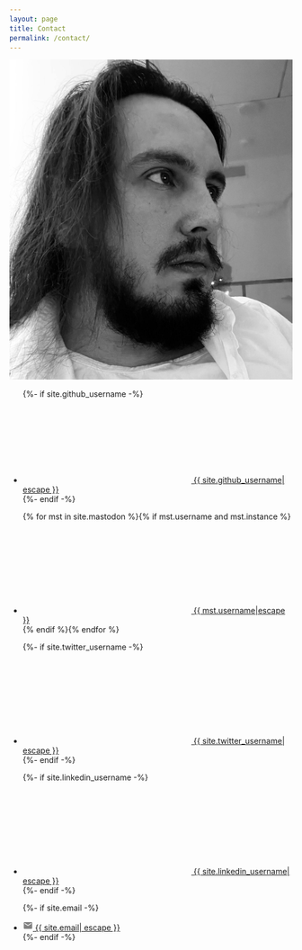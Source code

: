 ```yaml
---
layout: page
title: Contact
permalink: /contact/
---
```


![My avatar](/assets/me.jpg#avatar-home "That's me")

<div class="center">
<ul class="social-media-list">
  {%- if site.github_username -%}<li><a href="https://github.com/{{ site.github_username| cgi_escape | escape }}" target="_blank"><svg class="svg-icon"><use xlink:href="{{ '/assets/minima-social-icons.svg#github' | relative_url }}"></use></svg> <span class="username">{{ site.github_username| escape }}</span></a></li>{%- endif -%}

  {% for mst in site.mastodon %}{% if mst.username and mst.instance %}<li><a href="https://{{ mst.instance| cgi_escape | escape}}/@{{mst.username}}" target="_blank"><svg class="svg-icon"><use xlink:href="/assets/minima-social-icons.svg#mastodon"></use></svg> <span class="username">{{ mst.username|escape }}</span></a></li>{% endif %}{% endfor %}

  {%- if site.twitter_username -%}<li><a href="https://www.twitter.com/{{ site.twitter_username| cgi_escape | escape }}" target="_blank"><svg class="svg-icon"><use xlink:href="{{ '/assets/minima-social-icons.svg#twitter' | relative_url }}"></use></svg> <span class="username">{{ site.twitter_username| escape }}</span></a></li>{%- endif -%}

  {%- if site.linkedin_username -%}<li><a href="https://www.linkedin.com/in/{{ site.linkedin_username| cgi_escape | escape }}" target="_blank"><svg class="svg-icon"><use xlink:href="{{ '/assets/minima-social-icons.svg#linkedin' | relative_url }}"></use></svg> <span class="username">{{ site.linkedin_username| escape }}</span></a></li>{%- endif -%}

  {%- if site.email -%}<li><a href="mailto:{{ site.email| cgi_escape | escape }}"><svg class="svg-icon" xmlns="http://www.w3.org/2000/svg" viewBox="0 0 24 24" fill="#828282" width="18px" height="18px"><path d="M20 4H4c-1.1 0-1.99.9-1.99 2L2 18c0 1.1.9 2 2 2h16c1.1 0 2-.9 2-2V6c0-1.1-.9-2-2-2zm0 4l-8 5-8-5V6l8 5 8-5v2z"/><path d="M0 0h24v24H0z" fill="none"/></svg> <span class="username">{{ site.email| escape }}</span></a></li>{%- endif -%}
</ul>
</div>
